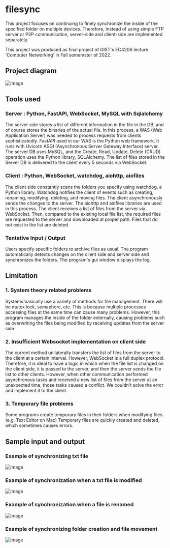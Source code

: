 # filesync

This project focuses on continuing to finely synchronize the inside of the specified folder on multiple devices. Therefore, instead of using simple FTP server or P2P communication, server-side and client-side are implemented separately.

This project was produced as final project of GIST's EC4206 lecture 'Computer Networking' in Fall sememster of 2022.

## Project diagram
![image](https://user-images.githubusercontent.com/75793880/209026739-8b153444-1e6e-470c-a08c-2a32f076493c.png)

## Tools used

### Server : Python, FastAPI, WebSocket, MySQL with Sqlalchemy
The server side stores a list of different information in the file in the DB, and of course stores the binaries of the actual file. In this process, a WAS (Web Application Server) was needed to process requests from clients sophisticatedly. FastAPI used in our WAS is the Python web framework. It runs with Uvicorn ASGI (Asynchronous Server Gateway Interface) server. The server DB uses MySQL, and the Create, Read, Update, Delete (CRUD) operation uses the Python library, SQLAlchemy. The list of files stored in the Server DB is delivered to the client every 5 seconds via WebSocket.

### Client : Python, WebSocket, watchdog, aiohttp, aiofiles
The client side constantly scans the folders you specify using watchdog, a Python library. Watchdog notifies the client of events such as creating, renaming, modifying, deleting, and moving files. The client asynchronously sends the changes to the server. The aiohttp and aiofiles libraries are used in this process. The client receives a list of files from the server via WebSocket. Then, compared to the existing local file list, the required files are requested to the server and downloaded at proper path. Files that do not exist in the list are deleted.

### Tentative Input / Output
Users specify specific folders to archive files as usual. The program automatically detects changes on the client side and server side and synchronizes the folders. The program's gui window displays the log.

## Limitation
### 1. System theory related problems
 Systems basically use a variety of methods for file management. There will be mutex lock, semaphore, etc. This is because multiple processes accessing files at the same time can cause many problems. However, this program manages the inside of the folder externally, causing problems such as overwriting the files being modified by receiving updates from the server side.
### 2. Insufficient Websocket implementation on client side
 The current method unilaterally transfers the list of files from the server to the client at a certain interval. However, WebSocket is a full duplex protocol. Therefore, it is ideal to have a logic in which when the file list is changed on the client side, it is passed to the server, and then the server sends the file list to other clients. However, when other communication performed asynchronous tasks and received a new list of files from the server at an unexpected time, those tasks caused a conflict. We couldn't solve the error and implement it to the client.
### 3. Temporary file problems
 Some programs create temporary files in their folders when modifying files. (e.g. Text Editor on Mac) Temporary files are quickly created and deleted, which sometimes causes errors.

## Sample input and output 

### Example of synchronizing txt file
![image](https://user-images.githubusercontent.com/75793880/209027004-2d2efb85-cbd3-4af1-99de-ae434b7afb52.png)

### Example of synchronization when a txt file is modified
![image](https://user-images.githubusercontent.com/75793880/209027060-a1dd3671-941d-4607-bafa-d943f2921d44.png)

### Example of synchronization when a file is renamed
![image](https://user-images.githubusercontent.com/75793880/209027086-e1bf1945-d3ec-4b6c-a131-686052266924.png)

### Example of synchronizing folder creation and file movement
![image](https://user-images.githubusercontent.com/75793880/209027123-8a2ff4a2-7056-448a-bf49-23da439e4a74.png)






